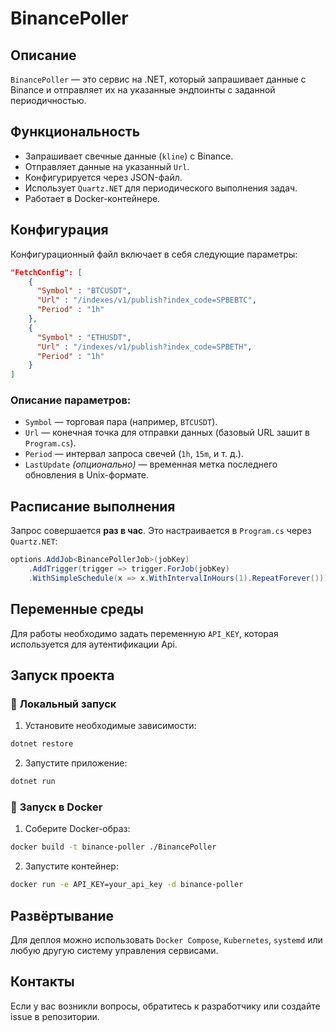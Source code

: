 ﻿# BinancePoller

## Описание
`BinancePoller` — это сервис на .NET, который запрашивает данные с Binance и отправляет их на указанные эндпоинты с заданной периодичностью.

## Функциональность
- Запрашивает свечные данные (`kline`) с Binance.
- Отправляет данные на указанный `Url`.
- Конфигурируется через JSON-файл.
- Использует `Quartz.NET` для периодического выполнения задач.
- Работает в Docker-контейнере.

## Конфигурация
Конфигурационный файл включает в себя следующие параметры:

```json
"FetchConfig": [
    {
      "Symbol" : "BTCUSDT",
      "Url" : "/indexes/v1/publish?index_code=SPBEBTC",
      "Period" : "1h"
    },
    {
      "Symbol" : "ETHUSDT",
      "Url" : "/indexes/v1/publish?index_code=SPBETH",
      "Period" : "1h"
    }
]
```

### Описание параметров:
- `Symbol` — торговая пара (например, `BTCUSDT`).
- `Url` — конечная точка для отправки данных (базовый URL зашит в `Program.cs`).
- `Period` — интервал запроса свечей (`1h`, `15m`, и т. д.).
- `LastUpdate` *(опционально)* — временная метка последнего обновления в Unix-формате.

## Расписание выполнения
Запрос совершается **раз в час**. Это настраивается в `Program.cs` через `Quartz.NET`:

```csharp
options.AddJob<BinancePollerJob>(jobKey)
    .AddTrigger(trigger => trigger.ForJob(jobKey)
    .WithSimpleSchedule(x => x.WithIntervalInHours(1).RepeatForever()));
```

## Переменные среды
Для работы необходимо задать переменную `API_KEY`, которая используется для аутентификации Api.

## Запуск проекта

### 🔹 **Локальный запуск**

1. Установите необходимые зависимости:
```sh
dotnet restore
```
2. Запустите приложение:
```sh
dotnet run
```

### 🔹 **Запуск в Docker**

1. Соберите Docker-образ:
```sh
docker build -t binance-poller ./BinancePoller
```

2. Запустите контейнер:
```sh
docker run -e API_KEY=your_api_key -d binance-poller
```


## Развёртывание
Для деплоя можно использовать `Docker Compose`, `Kubernetes`, `systemd` или любую другую систему управления сервисами.

## Контакты
Если у вас возникли вопросы, обратитесь к разработчику или создайте issue в репозитории.